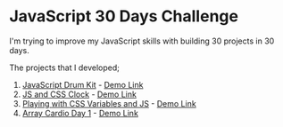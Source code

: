 # JavaScript 30 Days Challenge
I'm trying to improve my JavaScript skills with building 30 projects in 30 days.

The projects that I developed; <br>
1.  [JavaScript Drum Kit](https://github.com/HakanOzdemir85/5_JavaScript-30-Days-Challenge/tree/main/01%20-%20JavaScript%20Drum%20Kit) - [Demo Link](https://htmlpreview.github.io/?https://github.com/HakanOzdemir85/5_JavaScript-30-Days-Challenge/blob/main/01%20-%20JavaScript%20Drum%20Kit/index.html)
2.  [JS and CSS Clock](https://github.com/HakanOzdemir85/5_JavaScript-30-Days-Challenge/tree/main/02%20-%20JS%20and%20CSS%20Clock) - [Demo Link](https://htmlpreview.github.io/?https://github.com/HakanOzdemir85/5_JavaScript-30-Days-Challenge/blob/main/02%20-%20JS%20and%20CSS%20Clock/index.html)
3.  [Playing with CSS Variables and JS](https://github.com/HakanOzdemir85/5_JavaScript-30-Days-Challenge/tree/main/03%20-%20Playing%20with%20CSS%20Variables%20and%20JS) - [Demo Link](https://htmlpreview.github.io/?https://github.com/HakanOzdemir85/5_JavaScript-30-Days-Challenge/blob/main/03%20-%20Playing%20with%20CSS%20Variables%20and%20JS/index.html)
4.  [Array Cardio Day 1](https://github.com/HakanOzdemir85/5_JavaScript-30-Days-Challenge/tree/main/04%20-%20Array%20Cardio%20Day%201) - [Demo Link](https://htmlpreview.github.io/?https://github.com/HakanOzdemir85/5_JavaScript-30-Days-Challenge/blob/main/04%20-%20Array%20Cardio%20Day%201/index.html)

